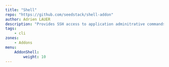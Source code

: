 ```yaml
---
title: "Shell"
repo: "https://github.com/seedstack/shell-addon"
author: Adrien LAUER
description: "Provides SSH access to application adminitrative commands" 
tags:
    - cli
zones:
    - Addons
menu:
    AddonShell:
        weight: 10
---
```


